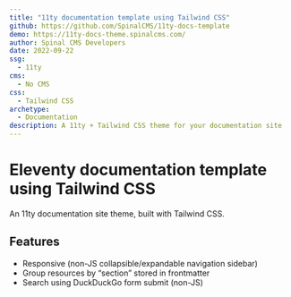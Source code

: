 ```yaml
---
title: "11ty documentation template using Tailwind CSS"
github: https://github.com/SpinalCMS/11ty-docs-template
demo: https://11ty-docs-theme.spinalcms.com/
author: Spinal CMS Developers
date: 2022-09-22
ssg:
  - 11ty
cms:
  - No CMS
css:
  - Tailwind CSS
archetype:
  - Documentation
description: A 11ty + Tailwind CSS theme for your documentation site
---
```


# Eleventy documentation template using Tailwind CSS

An 11ty documentation site theme, built with Tailwind CSS.

## Features

* Responsive (non-JS collapsible/expandable navigation sidebar)
* Group resources by “section” stored in frontmatter
* Search using DuckDuckGo form submit (non-JS)
